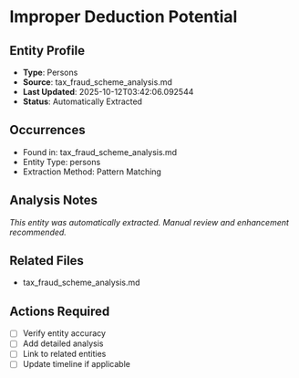 # Improper Deduction Potential

## Entity Profile
- **Type**: Persons
- **Source**: tax_fraud_scheme_analysis.md
- **Last Updated**: 2025-10-12T03:42:06.092544
- **Status**: Automatically Extracted

## Occurrences
- Found in: tax_fraud_scheme_analysis.md
- Entity Type: persons
- Extraction Method: Pattern Matching

## Analysis Notes
*This entity was automatically extracted. Manual review and enhancement recommended.*

## Related Files
- tax_fraud_scheme_analysis.md

## Actions Required
- [ ] Verify entity accuracy
- [ ] Add detailed analysis
- [ ] Link to related entities
- [ ] Update timeline if applicable
